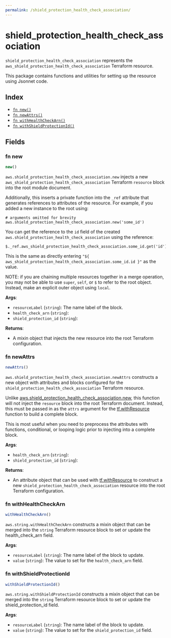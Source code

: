 ```yaml
---
permalink: /shield_protection_health_check_association/
---
```


# shield_protection_health_check_association

`shield_protection_health_check_association` represents the `aws_shield_protection_health_check_association` Terraform resource.



This package contains functions and utilities for setting up the resource using Jsonnet code.


## Index

* [`fn new()`](#fn-new)
* [`fn newAttrs()`](#fn-newattrs)
* [`fn withHealthCheckArn()`](#fn-withhealthcheckarn)
* [`fn withShieldProtectionId()`](#fn-withshieldprotectionid)

## Fields

### fn new

```ts
new()
```


`aws.shield_protection_health_check_association.new` injects a new `aws_shield_protection_health_check_association` Terraform `resource`
block into the root module document.

Additionally, this inserts a private function into the `_ref` attribute that generates references to attributes of the
resource. For example, if you added a new instance to the root using:

    # arguments omitted for brevity
    aws.shield_protection_health_check_association.new('some_id')

You can get the reference to the `id` field of the created `aws.shield_protection_health_check_association` using the reference:

    $._ref.aws_shield_protection_health_check_association.some_id.get('id')

This is the same as directly entering `"${ aws_shield_protection_health_check_association.some_id.id }"` as the value.

NOTE: if you are chaining multiple resources together in a merge operation, you may not be able to use `super`, `self`,
or `$` to refer to the root object. Instead, make an explicit outer object using `local`.

**Args**:
  - `resourceLabel` (`string`): The name label of the block.
  - `health_check_arn` (`string`): 
  - `shield_protection_id` (`string`): 

**Returns**:
- A mixin object that injects the new resource into the root Terraform configuration.


### fn newAttrs

```ts
newAttrs()
```


`aws.shield_protection_health_check_association.newAttrs` constructs a new object with attributes and blocks configured for the `shield_protection_health_check_association`
Terraform resource.

Unlike [aws.shield_protection_health_check_association.new](#fn-new), this function will not inject the `resource`
block into the root Terraform document. Instead, this must be passed in as the `attrs` argument for the
[tf.withResource](https://github.com/tf-libsonnet/core/tree/main/docs#fn-withresource) function to build a complete block.

This is most useful when you need to preprocess the attributes with functions, conditional, or looping logic prior to
injecting into a complete block.

**Args**:
  - `health_check_arn` (`string`): 
  - `shield_protection_id` (`string`): 

**Returns**:
  - An attribute object that can be used with [tf.withResource](https://github.com/tf-libsonnet/core/tree/main/docs#fn-withresource) to construct a new `shield_protection_health_check_association` resource into the root Terraform configuration.


### fn withHealthCheckArn

```ts
withHealthCheckArn()
```

`aws.string.withHealthCheckArn` constructs a mixin object that can be merged into the `string`
Terraform resource block to set or update the health_check_arn field.



**Args**:
  - `resourceLabel` (`string`): The name label of the block to update.
  - `value` (`string`): The value to set for the `health_check_arn` field.


### fn withShieldProtectionId

```ts
withShieldProtectionId()
```

`aws.string.withShieldProtectionId` constructs a mixin object that can be merged into the `string`
Terraform resource block to set or update the shield_protection_id field.



**Args**:
  - `resourceLabel` (`string`): The name label of the block to update.
  - `value` (`string`): The value to set for the `shield_protection_id` field.
